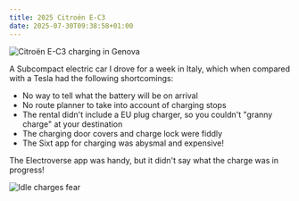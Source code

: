 ```yaml
---
title: 2025 Citroën E-C3
date: 2025-07-30T09:38:58+01:00
---
```


<img src="https://s.natalian.org/2025-07-30/ec3.jpeg" alt="Citroën E-C3 charging in Genova">

A Subcompact electric car I drove for a week in Italy, which when compared with a Tesla had the following shortcomings:

* No way to tell what the battery will be on arrival
* No route planner to take into account of charging stops
* The rental didn't include a EU plug charger, so you couldn't "granny charge" at your destination
* The charging door covers and charge lock were fiddly
* The Sixt app for charging was abysmal and expensive!

The Electroverse app was handy, but it didn't say what the charge was in progress!

<img src="https://s.natalian.org/2025-07-30/charging.png" alt="Idle charges fear">